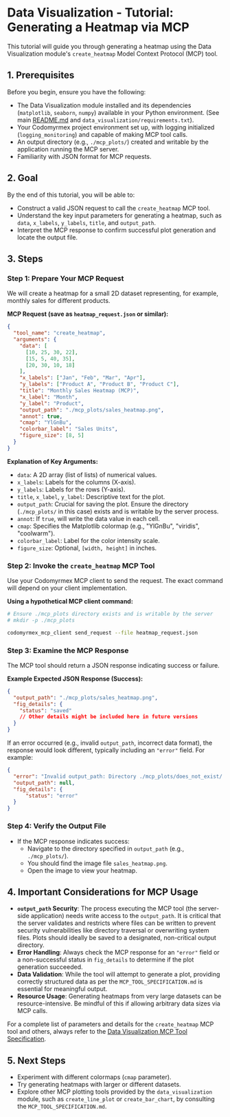 # Data Visualization - Tutorial: Generating a Heatmap via MCP

This tutorial will guide you through generating a heatmap using the Data Visualization module's `create_heatmap` Model Context Protocol (MCP) tool.

## 1. Prerequisites

Before you begin, ensure you have the following:

- The Data Visualization module installed and its dependencies (`matplotlib`, `seaborn`, `numpy`) available in your Python environment. (See main [README.md](../../README.md) and `data_visualization/requirements.txt`).
- Your Codomyrmex project environment set up, with logging initialized (`logging_monitoring`) and capable of making MCP tool calls.
- An output directory (e.g., `./mcp_plots/`) created and writable by the application running the MCP server.
- Familiarity with JSON format for MCP requests.

## 2. Goal

By the end of this tutorial, you will be able to:

- Construct a valid JSON request to call the `create_heatmap` MCP tool.
- Understand the key input parameters for generating a heatmap, such as `data`, `x_labels`, `y_labels`, `title`, and `output_path`.
- Interpret the MCP response to confirm successful plot generation and locate the output file.

## 3. Steps

### Step 1: Prepare Your MCP Request

We will create a heatmap for a small 2D dataset representing, for example, monthly sales for different products.

**MCP Request (save as `heatmap_request.json` or similar):**
```json
{
  "tool_name": "create_heatmap",
  "arguments": {
    "data": [
      [10, 25, 30, 22],
      [15, 5, 40, 35],
      [20, 30, 10, 18]
    ],
    "x_labels": ["Jan", "Feb", "Mar", "Apr"],
    "y_labels": ["Product A", "Product B", "Product C"],
    "title": "Monthly Sales Heatmap (MCP)",
    "x_label": "Month",
    "y_label": "Product",
    "output_path": "./mcp_plots/sales_heatmap.png",
    "annot": true,
    "cmap": "YlGnBu",
    "colorbar_label": "Sales Units",
    "figure_size": [8, 5]
  }
}
```

**Explanation of Key Arguments:**
- `data`: A 2D array (list of lists) of numerical values.
- `x_labels`: Labels for the columns (X-axis).
- `y_labels`: Labels for the rows (Y-axis).
- `title`, `x_label`, `y_label`: Descriptive text for the plot.
- `output_path`: Crucial for saving the plot. Ensure the directory (`./mcp_plots/` in this case) exists and is writable by the server process.
- `annot`: If `true`, will write the data value in each cell.
- `cmap`: Specifies the Matplotlib colormap (e.g., "YlGnBu", "viridis", "coolwarm").
- `colorbar_label`: Label for the color intensity scale.
- `figure_size`: Optional, `[width, height]` in inches.

### Step 2: Invoke the `create_heatmap` MCP Tool

Use your Codomyrmex MCP client to send the request. The exact command will depend on your client implementation.

**Using a hypothetical MCP client command:**
```bash
# Ensure ./mcp_plots directory exists and is writable by the server
# mkdir -p ./mcp_plots 

codomyrmex_mcp_client send_request --file heatmap_request.json
```

### Step 3: Examine the MCP Response

The MCP tool should return a JSON response indicating success or failure.

**Example Expected JSON Response (Success):**
```json
{
  "output_path": "./mcp_plots/sales_heatmap.png",
  "fig_details": {
    "status": "saved"
    // Other details might be included here in future versions
  }
}
```

If an error occurred (e.g., invalid `output_path`, incorrect data format), the response would look different, typically including an `"error"` field. For example:
```json
{
  "error": "Invalid output_path: Directory ./mcp_plots/does_not_exist/ does not exist or is not writable.",
  "output_path": null,
  "fig_details": {
      "status": "error"
  }
}
```

### Step 4: Verify the Output File

- If the MCP response indicates success:
    - Navigate to the directory specified in `output_path` (e.g., `./mcp_plots/`).
    - You should find the image file `sales_heatmap.png`.
    - Open the image to view your heatmap.

## 4. Important Considerations for MCP Usage

- **`output_path` Security**: The process executing the MCP tool (the server-side application) needs write access to the `output_path`. It is critical that the server validates and restricts where files can be written to prevent security vulnerabilities like directory traversal or overwriting system files. Plots should ideally be saved to a designated, non-critical output directory.
- **Error Handling**: Always check the MCP response for an `"error"` field or a non-successful status in `fig_details` to determine if the plot generation succeeded.
- **Data Validation**: While the tool will attempt to generate a plot, providing correctly structured data as per the `MCP_TOOL_SPECIFICATION.md` is essential for meaningful output.
- **Resource Usage**: Generating heatmaps from very large datasets can be resource-intensive. Be mindful of this if allowing arbitrary data sizes via MCP calls.

For a complete list of parameters and details for the `create_heatmap` MCP tool and others, always refer to the [Data Visualization MCP Tool Specification](../MCP_TOOL_SPECIFICATION.md).

## 5. Next Steps

- Experiment with different colormaps (`cmap` parameter).
- Try generating heatmaps with larger or different datasets.
- Explore other MCP plotting tools provided by the `data_visualization` module, such as `create_line_plot` or `create_bar_chart`, by consulting the `MCP_TOOL_SPECIFICATION.md`. 